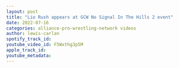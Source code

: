 ```yaml
---
layout: post
title: "Lio Rush appears at GCW No Signal In The Hills 2 event"
date: 2022-07-16
categories: alliance-pro-wrestling-network videos
author: lewis-carlan
spotify_track_id: 
youtube_video_id: F5Wxthg3p5M
apple_track_id: 
youtube_metadata: 
---
```

